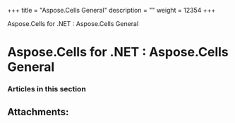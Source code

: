 +++
title = "Aspose.Cells General" 
description = "" 
weight = 12354 
+++

Aspose.Cells for .NET : Aspose.Cells General  

# Aspose.Cells for .NET : Aspose.Cells General


### Articles in this section

           

## Attachments:


